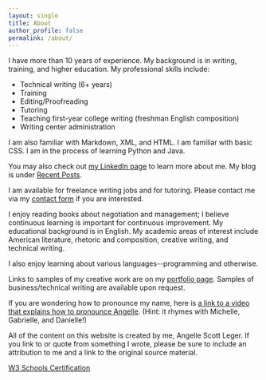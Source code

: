 ```yaml
---
layout: single
title: About
author_profile: false
permalink: /about/
---
```


I have more than 10 years of experience. My background is in writing, training, and higher education. My professional skills include:

- Technical writing (6+ years)
- Training
- Editing/Proofreading
- Tutoring
- Teaching first-year college writing (freshman English composition)
- Writing center administration

I am also familiar with Markdown, XML, and HTML. I am familiar with basic CSS. I am in the process of learning Python and Java.

You may also check out [my LinkedIn page](https://www.linkedin.com/in/angellescottleger) to learn more about me. My blog is under [Recent Posts](/).

I am available for freelance writing jobs and for tutoring. Please contact me via my [contact form](contact.html) if you are interested.

I enjoy reading books about negotiation and management; I believe continuous learning is important for continuous improvement. My educational background is in English. My academic areas of interest include American literature, rhetoric and composition, creative writing, and technical writing.

I also enjoy learning about various languages--programming and otherwise.

Links to samples of my creative work are on my [portfolio page](portfolio.md). Samples of business/technical writing are available upon request.

If you are wondering how to pronounce my name, here is [a link to a video that explains how to pronounce Angelle](https://www.youtube.com/watch?v=fj_ftgIrYQE). (Hint: it rhymes with Michelle, Gabrielle, and Danielle!)

All of the content on this website is created by me, Angelle Scott Leger. If you link to or quote from something I wrote, please be sure to include an attribution to me and a link to the original source material.

[W3 Schools Certification](https://certification.w3schools.com/w3certified.asp?id=10171507)
